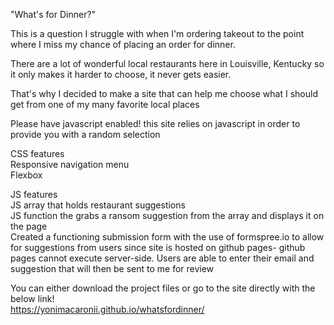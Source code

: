 "What's for Dinner?" 

This is a question I struggle with when I'm ordering takeout to the point where I miss my chance of placing an order for dinner.

There are a lot of wonderful local restaurants here in Louisville, Kentucky so it only makes it harder to choose, it never gets easier. 

That's why I decided to make a site that can help me choose what I should get from one of my many favorite local places 

Please have javascript enabled! this site relies on javascript in order to provide you with a random selection 

CSS features 
    <br>
    Responsive navigation menu
    <br>
    Flexbox


JS features 
    <br>
    JS array that holds restaurant suggestions
    <br>
    JS function the grabs a ransom suggestion from the array and displays it on the page 
    <br>
    Created a functioning submission form with the use of formspree.io to allow for suggestions from users since site is hosted on github pages- github pages cannot execute server-side. Users are able to enter their email and suggestion that will then be sent to me for review   




You can either download the project files or go to the site directly with the below link!
<br>
https://yonimacaronii.github.io/whatsfordinner/